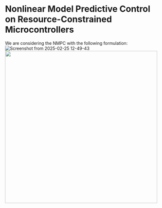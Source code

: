 # Nonlinear Model Predictive Control on Resource-Constrained Microcontrollers
We are considering the NMPC with the following formulation:
![Screenshot from 2025-02-25 12-49-43](https://github.com/user-attachments/assets/5c7b8d89-cbdb-4ed9-972c-622efaf701d7)
<img src="![Screenshot from 2025-02-25 12-55-40](https://github.com/user-attachments/assets/e10ac403-d42b-4904-bf6d-ccece34029b0)" width="500">

